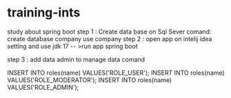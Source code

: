 # training-ints


study about spring boot
step 1 : Create data base on Sql Sever  comand:
   create database company
   use company
step 2 : open app on intelij idea  setting and use jdk 17
 -- >run app spring boot


step 3 : add data admin to manage data comand


INSERT INTO roles(name) VALUES('ROLE_USER');
INSERT INTO roles(name) VALUES('ROLE_MODERATOR');
INSERT INTO roles(name) VALUES('ROLE_ADMIN');
